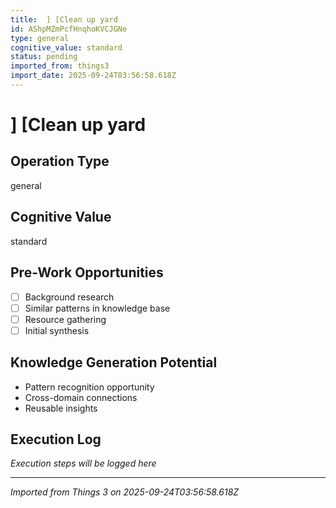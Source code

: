 ```yaml
---
title:  ] [Clean up yard
id: AShpMZmPcfHnqhoKVCJGNe
type: general
cognitive_value: standard
status: pending
imported_from: things3
import_date: 2025-09-24T03:56:58.618Z
---
```


#  ] [Clean up yard

## Operation Type
general

## Cognitive Value
standard

## Pre-Work Opportunities
- [ ] Background research
- [ ] Similar patterns in knowledge base
- [ ] Resource gathering
- [ ] Initial synthesis

## Knowledge Generation Potential
- Pattern recognition opportunity
- Cross-domain connections
- Reusable insights

## Execution Log
*Execution steps will be logged here*

---
*Imported from Things 3 on 2025-09-24T03:56:58.618Z*

